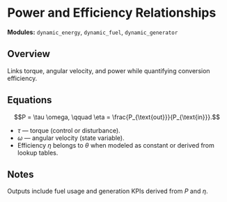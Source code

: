 # Power and Efficiency Relationships

**Modules:** `dynamic_energy`, `dynamic_fuel`, `dynamic_generator`

## Overview

Links torque, angular velocity, and power while quantifying conversion
efficiency.

## Equations

$$P = \tau \omega, \qquad \eta = \frac{P_{\text{out}}}{P_{\text{in}}}.$$

- $\tau$ — torque (control or disturbance).
- $\omega$ — angular velocity (state variable).
- Efficiency $\eta$ belongs to $\theta$ when modeled as constant or derived from
  lookup tables.

## Notes

Outputs include fuel usage and generation KPIs derived from $P$ and $\eta$.
